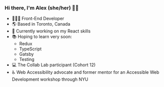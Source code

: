 ### Hi there, I'm Alex (she/her) 👋🏻

<!--
**alexandra-lim/alexandra-lim** is a ✨ _special_ ✨ repository because its `README.md` (this file) appears on your GitHub profile.-->

<!--
- 🔭 I’m currently working on ...
- 🌱 I’m currently learning ...
- 👯 I’m looking to collaborate on ...
- 🤔 I’m looking for help with ...
- 💬 Ask me about ...
- 📫 How to reach me: ...
- 😄 Pronouns: ...
- ⚡ Fun fact: ...
-->

- 👩🏻‍💻 Front-End Developer
- 🌎 Based in Toronto, Canada
- 🌱 Currently working on my React skills
- 📚 Hoping to learn very soon:
  - Redux
  - TypeScript
  - Gatsby
  - Testing
- 💻 The Collab Lab participant (Cohort 12)
- :wheelchair: Web Accessibility advocate and former mentor for an Accessible Web Development workshop through NYU


